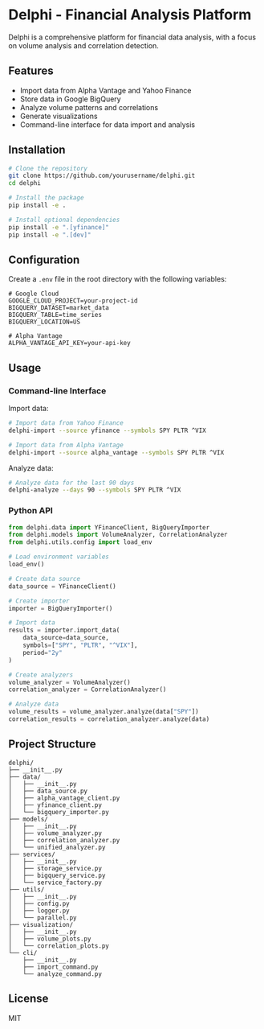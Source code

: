 # Delphi - Financial Analysis Platform

Delphi is a comprehensive platform for financial data analysis, with a focus on volume analysis and correlation detection.

## Features

- Import data from Alpha Vantage and Yahoo Finance
- Store data in Google BigQuery
- Analyze volume patterns and correlations
- Generate visualizations
- Command-line interface for data import and analysis

## Installation

```bash
# Clone the repository
git clone https://github.com/yourusername/delphi.git
cd delphi

# Install the package
pip install -e .

# Install optional dependencies
pip install -e ".[yfinance]"
pip install -e ".[dev]"
```

## Configuration

Create a `.env` file in the root directory with the following variables:

```
# Google Cloud
GOOGLE_CLOUD_PROJECT=your-project-id
BIGQUERY_DATASET=market_data
BIGQUERY_TABLE=time_series
BIGQUERY_LOCATION=US

# Alpha Vantage
ALPHA_VANTAGE_API_KEY=your-api-key
```

## Usage

### Command-line Interface

Import data:

```bash
# Import data from Yahoo Finance
delphi-import --source yfinance --symbols SPY PLTR ^VIX

# Import data from Alpha Vantage
delphi-import --source alpha_vantage --symbols SPY PLTR ^VIX
```

Analyze data:

```bash
# Analyze data for the last 90 days
delphi-analyze --days 90 --symbols SPY PLTR ^VIX
```

### Python API

```python
from delphi.data import YFinanceClient, BigQueryImporter
from delphi.models import VolumeAnalyzer, CorrelationAnalyzer
from delphi.utils.config import load_env

# Load environment variables
load_env()

# Create data source
data_source = YFinanceClient()

# Create importer
importer = BigQueryImporter()

# Import data
results = importer.import_data(
    data_source=data_source,
    symbols=["SPY", "PLTR", "^VIX"],
    period="2y"
)

# Create analyzers
volume_analyzer = VolumeAnalyzer()
correlation_analyzer = CorrelationAnalyzer()

# Analyze data
volume_results = volume_analyzer.analyze(data["SPY"])
correlation_results = correlation_analyzer.analyze(data)
```

## Project Structure

```
delphi/
├── __init__.py
├── data/
│   ├── __init__.py
│   ├── data_source.py
│   ├── alpha_vantage_client.py
│   ├── yfinance_client.py
│   └── bigquery_importer.py
├── models/
│   ├── __init__.py
│   ├── volume_analyzer.py
│   ├── correlation_analyzer.py
│   └── unified_analyzer.py
├── services/
│   ├── __init__.py
│   ├── storage_service.py
│   ├── bigquery_service.py
│   └── service_factory.py
├── utils/
│   ├── __init__.py
│   ├── config.py
│   ├── logger.py
│   └── parallel.py
├── visualization/
│   ├── __init__.py
│   ├── volume_plots.py
│   └── correlation_plots.py
└── cli/
    ├── __init__.py
    ├── import_command.py
    └── analyze_command.py
```

## License

MIT
